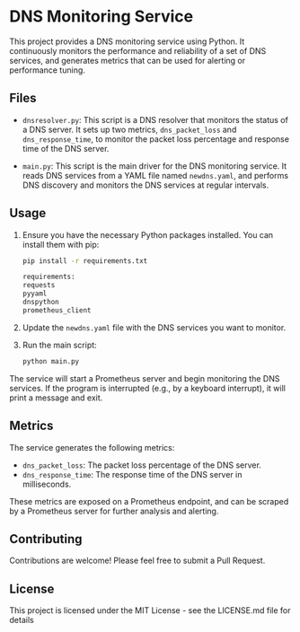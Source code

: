 # DNS Monitoring Service

This project provides a DNS monitoring service using Python. It continuously monitors the performance and reliability of a set of DNS services, and generates metrics that can be used for alerting or performance tuning.

## Files

- `dnsresolver.py`: This script is a DNS resolver that monitors the status of a DNS server. It sets up two metrics, `dns_packet_loss` and `dns_response_time`, to monitor the packet loss percentage and response time of the DNS server.

- `main.py`: This script is the main driver for the DNS monitoring service. It reads DNS services from a YAML file named `newdns.yaml`, and performs DNS discovery and monitors the DNS services at regular intervals.

## Usage

1. Ensure you have the necessary Python packages installed. You can install them with pip:

    ```bash
    pip install -r requirements.txt

    requirements:
    requests
    pyyaml
    dnspython
    prometheus_client

    ```

2. Update the `newdns.yaml` file with the DNS services you want to monitor.

3. Run the main script:

    ```bash
    python main.py
    ```

The service will start a Prometheus server and begin monitoring the DNS services. If the program is interrupted (e.g., by a keyboard interrupt), it will print a message and exit.

## Metrics

The service generates the following metrics:

- `dns_packet_loss`: The packet loss percentage of the DNS server.
- `dns_response_time`: The response time of the DNS server in milliseconds.

These metrics are exposed on a Prometheus endpoint, and can be scraped by a Prometheus server for further analysis and alerting.

## Contributing

Contributions are welcome! Please feel free to submit a Pull Request.

## License

This project is licensed under the MIT License - see the LICENSE.md file for details
